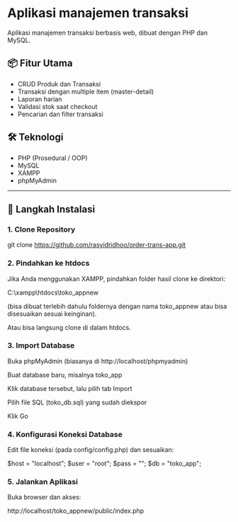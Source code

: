 # Aplikasi manajemen transaksi

Aplikasi manajemen transaksi berbasis web, dibuat dengan PHP dan MySQL.

## 📦 Fitur Utama

- CRUD Produk dan Transaksi
- Transaksi dengan multiple item (master-detail)
- Laporan harian
- Validasi stok saat checkout
- Pencarian dan filter transaksi

## 🛠️ Teknologi

- PHP (Prosedural / OOP)
- MySQL
- XAMPP
- phpMyAdmin

---

## 🚀 Langkah Instalasi

### 1. Clone Repository

git clone https://github.com/rasyidridhoo/order-trans-app.git


### 2. Pindahkan ke htdocs

Jika Anda menggunakan XAMPP, pindahkan folder hasil clone ke direktori:

C:\xampp\htdocs\toko_appnew

(bisa dibuat terlebih dahulu foldernya dengan nama toko_appnew atau bisa disesuaikan sesuai keinginan).

Atau bisa langsung clone di dalam htdocs.


### 3. Import Database

Buka phpMyAdmin (biasanya di http://localhost/phpmyadmin)

Buat database baru, misalnya toko_app

Klik database tersebut, lalu pilih tab Import

Pilih file SQL (toko_db.sql) yang sudah diekspor

Klik Go


### 4. Konfigurasi Koneksi Database

Edit file koneksi (pada config/config.php) dan sesuaikan:

$host = "localhost";
$user = "root";
$pass = "";
$db   = "toko_app";

### 5. Jalankan Aplikasi

Buka browser dan akses:

http://localhost/toko_appnew/public/index.php